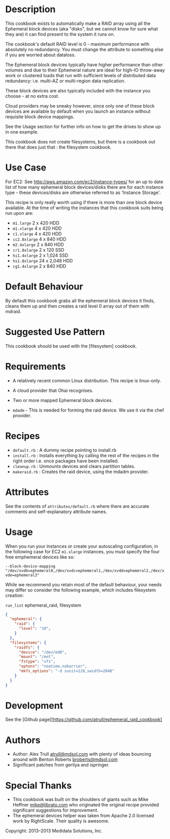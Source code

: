 Description
===========

This cookbook exists to automatically make a RAID array using all the Ephemeral block devices (aka "disks", but we cannot know for sure what they are) it can find present to the system it runs on.

The cookbook's default RAID level is 0 - maximum performance with absolutely no redundancy. You must change the attribute to something else if you are worried about dataloss.

The Ephemeral block devices typically have higher performance than other volumes and due to their Ephemeral nature are ideal for high-IO throw-away work or clustered loads that run with sufficient levels of distributed data redundancy: i.e. multi-AZ or multi-region data replication.

These block devices are also typically included with the instance you choose - at no extra cost.

Cloud providers may be sneaky however, since only one of these block devices are available by default when you launch an instance without requisite block device mappings.

See the Usage section for further info on how to get the drives to show up in one example.

This cookbook does not create filesystems, but there is a cookbook out there that does just that : the filesystem cookbook.

Use Case
========

For EC2: See http://aws.amazon.com/ec2/instance-types/ for an up to date list of how many ephemeral block devices/disks there are for each instance type - these devices/disks are otherwise referred to as 'Instance Storage'.

This recipe is only really worth using if there is more than one block device available. At the time of writing the instances that this cookbook suits being run upon are:

* `m1.large` 2 x 420 HDD
* `m1.xlarge` 4 x 420 HDD
* `c1.xlarge` 4 x 420 HDD
* `cc2.8xlarge` 4 x 840 HDD
* `m2.4xlarge` 2 x 840 HDD
* `cr1.8xlarge` 2 x 120 SSD
* `hi1.4xlarge` 2 x 1,024 SSD
* `hs1.8xlarge` 24 x 2,048 HDD
* `cg1.4xlarge` 2 x 840 HDD

Default Behaviour
=================

By default this cookbook grabs all the ephemeral block devices it finds, cleans them up and then creates a raid level 0 array out of them with mdraid.

Suggested Use Pattern
=====================

This cookbook should be used with the [filesystem] cookbook. 

Requirements
============

* A relatively recent common Linux distribution. This recipe is linux-only.

* A cloud provider that Ohai recognises.

* Two or more mapped Ephemeral block devices.

* `mdadm` - This is needed for forming the raid device. We use it via the chef provider.

Recipes
=======

* `default.rb` : A dummy recipe pointing to install.rb
* `install.rb` : Installs everything by calling the rest of the recipes in the right order i.e. once packages have been installed.
* `cleanup.rb` : Unmounts devices and clears partition tables.
* `makeraid.rb` : Creates the raid device, using the mdadm provider.

Attributes
==========

See the contents of `attributes/default.rb` where there are accurate comments and self-explanatory attribute names.

Usage
=====

When you run your instances or create your autoscaling configuration, in the following case for EC2 `m1.xlarge` instances, you must specify the four free emphemeral devices like so:

`--block-device-mapping "/dev/xvdb=ephemeral0,/dev/xvdc=ephemeral1,/dev/xvdd=ephemeral2,/dev/xvde=ephemeral3"`

While we recommend you retain most of the default behaviour, your needs may differ so consider the following example, which includes filesystem creation:

`run_list` ephemeral_raid, filesystem

````JSON
{
  "ephemeral": {
    "raid": {
      "level": "10",
    }
  },
  "filesystems": { 
    "raidfs": {
      "device": "/dev/md0",
      "mount": "/mnt",
      "fstype": "xfs",
      "optons": "noatime,nobarrier",
      "mkfs_options": "-d sunit=128,swidth=2048"
    }
  }
}
````

Development
===========

See the [Github page][https://github.com/atrull/ephemeral_raid_cookbook]

Authors
=======

* Author: Alex Trull <atrull@mdsol.com> with plenty of ideas bouncing around with Benton Roberts <broberts@mdsol.com>
* Significant patches from gerilya and ispringer.

Special Thanks
==============

* This cookbook was built on the shoulders of giants such as Mike Heffner <mike@librato.com> who originated the original recipe provided significant suggestions for improvement.
* The ephemeral devices helper was taken from Apache 2.0 licensed work by RightScale. Their quality is awesome.

Copyright: 2013–2013 Medidata Solutions, Inc.
